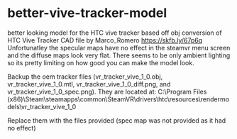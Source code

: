 # better-vive-tracker-model
better looking model for the HTC vive tracker based off obj conversion of HTC Vive Tracker CAD file by Marco_Romero https://skfb.ly/67p6q
Unfortunatley the specular maps have no effect in the steamvr menu screen and the diffuse maps look very flat. There seems to be only ambient lighting so its pretty limiting on how good you can make the model look. 

Backup the oem tracker files (vr_tracker_vive_1_0.obj, vr_tracker_vive_1_0.mtl, vr_tracker_vive_1_0_diff.png, and vr_tracker_vive_1_0_spec.png). They are located at:
C:\Program Files (x86)\Steam\steamapps\common\SteamVR\drivers\htc\resources\rendermodels\vr_tracker_vive_1_0

Replace them with the files provided (spec map was not provided as it had no effect)
